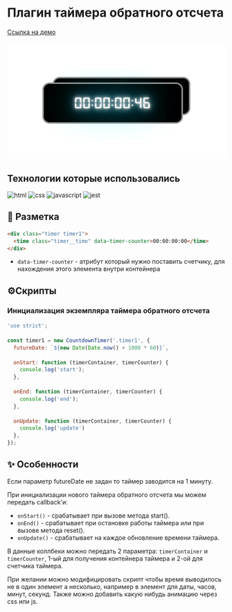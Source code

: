 # Плагин таймера обратного отсчета
[Cсылка на демо](https://eduardvorsin.github.io/countdown-timer/index.html)

![таймер обратного отсчета](./images/countdown-timer.jpg)

## Технологии которые использовались
![html](https://img.shields.io/badge/HTML-%23F06529.svg?style=for-the-badge&logo=html5&logoColor=white)
![css](https://img.shields.io/badge/CSS-%232965F1.svg?style=for-the-badge&logo=css3&logoColor=white)
![javascript](https://img.shields.io/badge/javascript-%23323330.svg?style=for-the-badge&logo=javascript&logoColor=%23F7DF1E)
![jest](https://img.shields.io/badge/jest-%2399425B.svg?style=for-the-badge&logo=jest&logoColor=%white)

## 🧱 Разметка
```html
<div class="timer timer1">
  <time class="timer__time" data-timer-counter>00:00:00:00</time>
</div>
```

- `data-timer-counter` - атрибут который нужно поставить счетчику, для нахождения этого элемента внутри контейнера

## ⚙️Cкрипты
### Инициализация экземпляра таймера обратного отсчета
```javascript
'use strict';

const timer1 = new CountdownTimer('.timer1', {
  futureDate: `${new Date(Date.now() + 1000 * 60)}`,

  onStart: function (timerContainer, timerCounter) {
    console.log('start');
  },

  onEnd: function (timerContainer, timerCounter) {
    console.log('end');
  },

  onUpdate: function (timerContainer, timerCounter) {
    console.log('update')
  },
});
```
## ✨ Особенности
Если параметр futureDate не задан то таймер заводится на 1 минуту.

При инициализации нового таймера обратного отсчета мы можем передать callback'и:
- `onStart()` - срабатывает при вызове метода start().
- `onEnd()` - срабатывает при остановке работы таймера или при вызове метода reset().
- `onUpdate()` - срабатывает на каждое обновление времени таймера.

В данные коллбеки можно передать 2 параметра: `timerContainer` и `timerCounter`, 1-ый для получения контейнера таймера и 2-ой для счетчика таймера.

При желании можно модифицировать скрипт чтобы время выводилось не в один элемент а несколько, например в элемент для даты, часов, минут, секунд. Также можно добавить какую нибудь анимацию через css или js.
